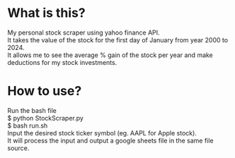 # What is this?
My personal stock scraper using yahoo finance API.<br>
It takes the value of the stock for the first day of January from year 2000 to 2024.<br>
It allows me to see the average % gain of the stock per year and make deductions for my stock investments.
# How to use?
Run the bash file<br>
$ python StockScraper.py<br>
$ bash run.sh<br>
Input the desired stock ticker symbol (eg. AAPL for Apple stock).<br>
It will process the input and output a google sheets file in the same file source.
